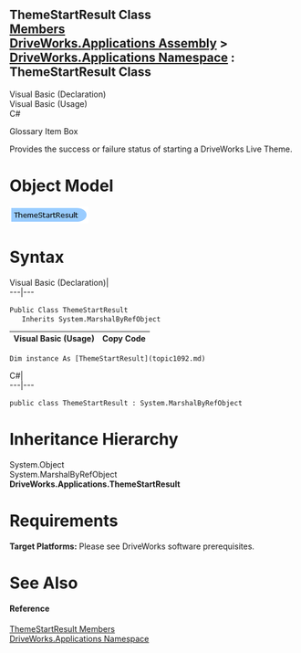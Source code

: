 ThemeStartResult Class   
[Members](topic1093.md)   
[DriveWorks.Applications Assembly](topic13.md) > [DriveWorks.Applications Namespace](topic16.md) : ThemeStartResult Class  
---  
  
Visual Basic (Declaration)    
Visual Basic (Usage)    
C# 

Glossary Item Box

Provides the success or failure status of starting a DriveWorks Live Theme. 

# Object Model

![](dotnetdiagramimages/image39.png)

# Syntax

Visual Basic (Declaration)|   
---|---  
      
    
    Public Class ThemeStartResult 
       Inherits System.MarshalByRefObject  
  
Visual Basic (Usage)| Copy Code  
---|---  
      
    
    Dim instance As [ThemeStartResult](topic1092.md)  
  
C#|   
---|---  
      
    
    public class ThemeStartResult : System.MarshalByRefObject   
  
# Inheritance Hierarchy

System.Object  
System.MarshalByRefObject  
**DriveWorks.Applications.ThemeStartResult**  


# Requirements

**Target Platforms:** Please see DriveWorks software prerequisites.

# See Also

#### Reference

[ThemeStartResult Members](topic1093.md)   
[DriveWorks.Applications Namespace](topic16.md)


